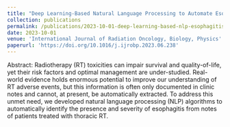 ```yaml
---
title: "Deep Learning-Based Natural Language Processing to Automate Esophagitis Severity Grading from the Electronic Health Records"
collection: publications
permalink: /publications/2023-10-01-deep-learning-based-nlp-esophagitis
date: 2023-10-01
venue: 'International Journal of Radiation Oncology, Biology, Physics'
paperurl: 'https://doi.org/10.1016/j.ijrobp.2023.06.238'
---
```

Abstract: Radiotherapy (RT) toxicities can impair survival and quality-of-life, yet their risk factors and optimal management are under-studied. Real-world evidence holds enormous potential to improve our understanding of RT adverse events, but this information is often only documented in clinic notes and cannot, at present, be automatically extracted. To address this unmet need, we developed natural language processing (NLP) algorithms to automatically identify the presence and severity of esophagitis from notes of patients treated with thoracic RT.
